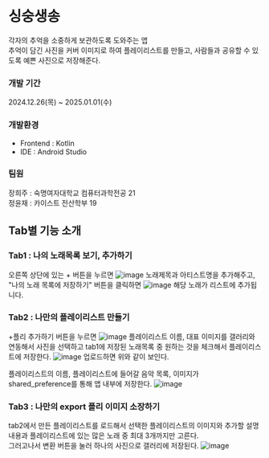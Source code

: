 # 싱숭생송
각자의 추억을 소중하게 보관하도록 도와주는 앱<br>
추억이 담긴 사진을 커버 이미지로 하여 플레이리스트를 만들고, 사람들과 공유할 수 있도록 예쁜 사진으로 저장해준다. <br>


### 개발 기간 
2024.12.26(목) ~ 2025.01.01(수)

### 개발환경 
- Frontend : Kotlin <br>
- IDE : Android Studio

### 팀원 
장희주 : 숙명여자대학교 컴퓨터과학전공 21 <br>
정윤재 : 카이스트 전산학부 19

## Tab별 기능 소개 

### Tab1 : 나의 노래목록 보기, 추가하기 
오른쪽 상단에 있는 + 버튼을 누르면 
![image](https://github.com/user-attachments/assets/3a76f330-aeb7-489e-b5e9-e1ce0df2e65a)
노래제목과 아티스트명을 추가해주고, "나의 노래 목록에 저장하기" 버튼을 클릭하면 
![image](https://github.com/user-attachments/assets/037eac39-3ee0-4fe1-95fa-1417fc9bc637)
해당 노래가 리스트에 추가됩니다. 

### Tab2 : 나만의 플레이리스트 만들기 
+플리 추가하기 버튼을 누르면 
![image](https://github.com/user-attachments/assets/fe14e0ce-241d-4c39-acbe-04f7c523941a)
플레이리스트 이름, 대표 이미지를 갤러리와 연동해서 사진을 선택하고 tab1에 저장된 노래목록 중 원하는 것을 체크해서 플레이리스트에 저장한다. 
![image](https://github.com/user-attachments/assets/42e9fe9d-548d-49e6-9685-bd3af50b58e4)
업로드하면 위와 같이 보인다. 

플레이리스트의 이름, 플레이리스트에 들어갈 음악 목록, 이미지가 shared_preference를 통해 앱 내부에 저장한다. 
![image](https://github.com/user-attachments/assets/86656b88-ac8d-44b0-bb4f-7fe301f408c0)


### Tab3 : 나만의 export 플리 이미지 소장하기 
tab2에서 만든 플레이리스트를 로드해서 선택한 플레이리스트의 이미지와 추가할 설명내용과 플레이리스트에 있는 많은 노래 중 최대 3개까지만 고른다. <br>
그러고나서 변환 버튼을 눌러 하나의 사진으로 갤러리에 저장된다. 
![image](https://github.com/user-attachments/assets/2d44aa21-2a0b-4d3e-aeef-644661282da0)



